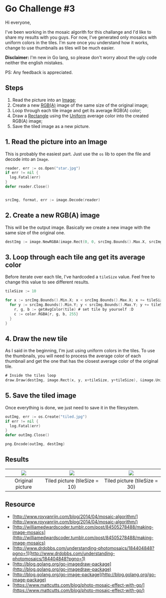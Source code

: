 # Go Challenge #3

Hi everyone,

I've been working in the mosaic algorith for this challange and I'd like to share my results with you guys.
For now, I've generated only mosaics with uniform colors in the tiles. I'm sure once you understand how it works, change to use thumbnails as tiles will be much easier.

**Disclaimer:**  I'm new in Go lang, so please don't worry about the ugly code neither the english mistakes.

PS: Any feedback is appreciated.

## Steps

1. Read the picture into an [Image](https://golang.org/pkg/image/#Image);
3. Create a new [RGB(A)](https://golang.org/pkg/image/#RGBA) image of the same size of the original image;
4. Loop through each tile image and get its average RGB(A) color;
5.  Draw a [Rectangle](https://golang.org/pkg/image/#Rectangle) using the [Uniform](https://golang.org/pkg/image/#Uniform) average color into the created RGB(A) image;
6. Save the tiled image as a new picture.


## 1. Read the picture into an Image

This is probably the easiest part. Just use the `os` lib to open the file and decode into an `Image`.

```go
reader, err := os.Open("star.jpg")
if err != nil {
  log.Fatal(err)
}
defer reader.Close()


srcImg, format, err := image.Decode(reader)
```

## 2. Create a new RGB(A) image

This will be the output image. Basically we create a new image with the same size of the original one.

```go
destImg := image.NewRGBA(image.Rect(0, 0, srcImg.Bounds().Max.X, srcImg.Bounds().Max.Y))
```

## 3. Loop through each tile ang get its average color

Before iterate over each tile, I've hardcoded a `tileSize` value. Feel free to change this value to see different results.

```go
tileSize := 10

for x := srcImg.Bounds().Min.X; x < srcImg.Bounds().Max.X; x += tileSize {
  for y := srcImg.Bounds().Min.Y; y < srcImg.Bounds().Max.Y; y += tileSize {
    r, g, b := getAvgColor(tile) # set tile by yourself :D
    c := color.RGBA{r, g, b, 255}
  }
}
```

## 4. Draw the new tile

As I said in the beginning, I'm just using uniform colors in the tiles. To use the thumbnails, you will need to process the average color of each thumbnail and get the one that has the closest average color of the original tile.

```go
# Inside the tiles loop
draw.Draw(destImg, image.Rect(x, y, x+tileSize, y+tileSize), &image.Uniform{c}, image.ZP, draw.Src)
```


## 5. Save the tiled image

Once everything is done, we just need to save it in the filesystem.

```go
outImg, err := os.Create("tiled.jpg")
if err != nil {
  log.Fatal(err)
}
defer outImg.Close()

png.Encode(outImg, destImg)
```

## Results

| ![](http://f.cl.ly/items/0o2r1l1C1f1F3G223a1H/star.jpg) | ![](http://f.cl.ly/items/151b1v203p3G1E0o0o2z/tiled.jpg) | ![](http://cl.ly/image/3K1w1f1X3d0f/tiled.jpg) |
|:-------------------------------------------------------:|:--------------------------------------------------------:|:----------------------------------------------:|
| Original picture                                        | Tiled picture (tileSize = 10)                            | Tiled picture (tileSize = 30)                  |

## Resource

- [http://www.royvanrijn.com/blog/2014/04/mosaic-algorithm/](http://www.royvanrijn.com/blog/2014/04/mosaic-algorithm/)
- [http://williamedwardscoder.tumblr.com/post/84505278488/making-image-mosaics](http://williamedwardscoder.tumblr.com/post/84505278488/making-image-mosaics)
- [http://www.drdobbs.com/understanding-photomosaics/184404848?pgno=1](http://www.drdobbs.com/understanding-photomosaics/184404848?pgno=1)
- [http://blog.golang.org/go-imagedraw-package](http://blog.golang.org/go-imagedraw-package)
- [http://blog.golang.org/go-image-package](http://blog.golang.org/go-image-package)
- [https://www.mattcutts.com/blog/photo-mosaic-effect-with-go/](https://www.mattcutts.com/blog/photo-mosaic-effect-with-go/)
